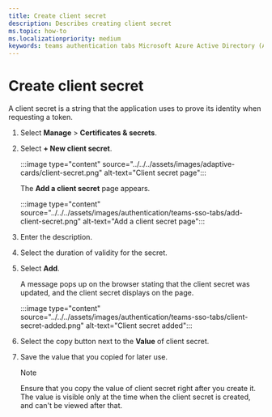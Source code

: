 ```yaml
---
title: Create client secret
description: Describes creating client secret
ms.topic: how-to
ms.localizationpriority: medium
keywords: teams authentication tabs Microsoft Azure Active Directory (Azure AD) Graph API
---
```

# Create client secret

A client secret is a string that the application uses to prove its identity when requesting a token.

1. Select **Manage** > **Certificates & secrets**.

2. Select **+ New client secret**.

    :::image type="content" source="../../../assets/images/adaptive-cards/client-secret.png" alt-text="Client secret page":::

   The **Add a client secret** page appears.

    :::image type="content" source="../../../assets/images/authentication/teams-sso-tabs/add-client-secret.png" alt-text="Add a client secret page":::

3. Enter the description.
4. Select the duration of validity for the secret.
5. Select **Add**.

   A message pops up on the browser stating that the client secret was updated, and the client secret displays on the page.

    :::image type="content" source="../../../assets/images/authentication/teams-sso-tabs/client-secret-added.png" alt-text="Client secret added":::

6. Select the copy button next to the **Value** of client secret.
7. Save the value that you copied for later use.

   > [!NOTE]
   > Ensure that you copy the value of client secret right after you create it. The value is visible only at the time when the client secret is created, and can't be viewed after that.
